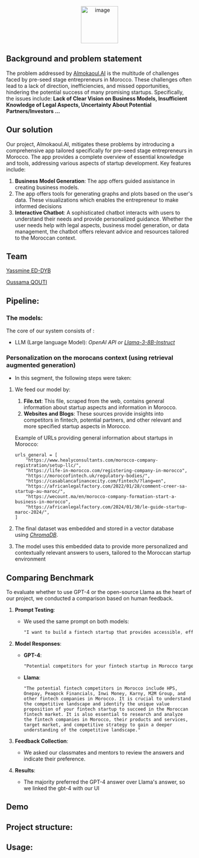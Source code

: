 <div style="text-align: center;">
    <img src="https://github.com/Yassmine2020/SythSis/assets/81428754/655bea69-d5fa-4d36-b59a-dbf552f3dd05" width="100" alt="image">
</div>

## Background and problem statement

The problem addressed by [Almokaoul.AI](http://almokaoul.ai/) is the multitude of challenges faced by pre-seed stage entrepreneurs in Morocco. These challenges often lead to a lack of direction, inefficiencies, and missed opportunities, hindering the potential success of many promising startups. Specifically, the issues include: **Lack of Clear Vision on Business Models, Insufficient Knowledge of Legal Aspects, Uncertainty About Potential Partners/Investors …**

## Our solution

Our project, Almokaoul.AI, mitigates these problems by introducing a comprehensive app tailored specifically for pre-seed stage entrepreneurs in Morocco. The app provides a complete overview of essential knowledge and tools, addressing various aspects of startup development. Key features include:

1. **Business Model Generation**: The app offers guided assistance in creating business models.
2. The app offers tools for generating graphs and plots based on the user's data. These visualizations which enables the entrepreneur to make informed decisions
3. **Interactive Chatbot**: A sophisticated chatbot interacts with users to understand their needs and provide personalized guidance. Whether the user needs help with legal aspects, business model generation, or data management, the chatbot offers relevant advice and resources tailored to the Moroccan context.

## Team

[Yassmine ED-DYB](https://www.linkedin.com/in/yassmineeddyb/)

[Oussama QOUTI](https://www.linkedin.com/in/oussama-qouti-105bb820a/)

## Pipeline:

### The models:

The core of our system consists of :

- LLM (Large language Model): *OpenAI API or [Llama-3-8B-Instruct](https://huggingface.co/meta-llama/Meta-Llama-3-8B-Instruct)*

### Personalization on the morocans context (**using retrieval augmented generation)**

- In this segment, the following steps were taken:
1. We feed our model by:
    1.  **File.txt**: This file, scraped from the web, contains general information about startup aspects and information in Morocco.
    2. **Websites and Blogs**: These sources provide insights into competitors in fintech, potential partners, and other relevant and more specified startup aspects in Morocco.
    
    Example of URLs providing general information about startups in Morocco:
    
    ```
    urls_general = [
        "https://www.healyconsultants.com/morocco-company-registration/setup-llc/",
        "https://life-in-morocco.com/registering-company-in-morocco",
        "https://moroccofintech.uk/regulatory-bodies/",
        "https://casablancafinancecity.com/fintech/?lang=en",
        "https://africanlegalfactory.com/2022/01/28/comment-creer-sa-startup-au-maroc/",
        "https://wecount.ma/en/morocco-company-formation-start-a-business-in-morocco",
        "https://africanlegalfactory.com/2024/01/30/le-guide-startup-maroc-2024/",
    ]
    ```
    
2. The final dataset was embedded and stored in a vector database using *[ChromaDB](https://github.com/chroma-core/chroma)*.
3. The model uses this embedded data to provide more personalized and contextually relevant answers to users, tailored to the Moroccan startup environment

## Comparing Benchmark

To evaluate whether to use GPT-4 or the open-source Llama as the heart of our project, we conducted a comparison based on human feedback.

1. **Prompt Testing**:
    - We used the same prompt on both models:
        
        ```css
        "I want to build a fintech startup that provides accessible, efficient, and affordable financial services to SMEs and the underbanked population in Morocco. What might be the competitors?"
        ```
        
2. **Model Responses**:
    - **GPT-4**:
        
        ```css
        "Potential competitors for your fintech startup in Morocco targeting SMEs and the underbanked population may include CASHPLUS, S2M, and Gini. It would be beneficial to conduct a more in-depth analysis of these companies to understand their offerings and market positioning better."
        ```
        
    - **Llama**:
        
        ```vbnet
        "The potential fintech competitors in Morocco include HPS, Onepay, Peaqock Financials, Inwi Money, Karny, M2M Group, and other fintech companies in Morocco. It is crucial to understand the competitive landscape and identify the unique value proposition of your fintech startup to succeed in the Moroccan fintech market. It is also essential to research and analyze the fintech companies in Morocco, their products and services, target market, and competitive strategy to gain a deeper understanding of the competitive landscape."
        ```
        
3. **Feedback Collection**:
    - We asked our classmates and mentors to review the answers and indicate their preference.
4. **Results**:
    - The majority preferred the GPT-4 answer over Llama's answer, so we linked the gbt-4 with our UI

## Demo

## Project structure:

## Usage:
